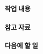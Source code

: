 ## 작업 내용

<!-- 이번 PR에서 구현한 내용이나 변경사항 -->

## 참고 자료

<!-- 구현할 때 참고했던 내용 -->

## 다음에 할 일

<!-- 이후 작업 예정 사항이나 TODO -->
